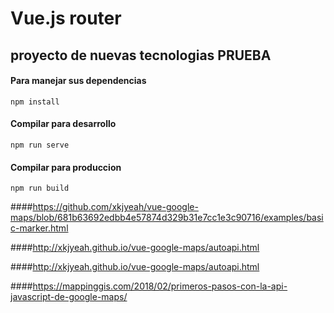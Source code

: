 # Vue.js router
## proyecto de nuevas tecnologias PRUEBA

#### Para manejar sus dependencias
```
npm install
```
#### Compilar para desarrollo
```
npm run serve
```

#### Compilar para produccion
```
npm run build
```

####https://github.com/xkjyeah/vue-google-maps/blob/681b63692edbb4e57874d329b31e7cc1e3c90716/examples/basic-marker.html

####http://xkjyeah.github.io/vue-google-maps/autoapi.html

####http://xkjyeah.github.io/vue-google-maps/autoapi.html

####https://mappinggis.com/2018/02/primeros-pasos-con-la-api-javascript-de-google-maps/



